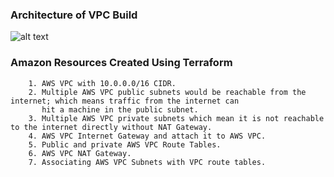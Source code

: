 ### Architecture of VPC Build
![alt text](./images/]/architecture.png?raw=true)
### Amazon Resources Created Using Terraform
        1. AWS VPC with 10.0.0.0/16 CIDR.
        2. Multiple AWS VPC public subnets would be reachable from the internet; which means traffic from the internet can 
           hit a machine in the public subnet.
        3. Multiple AWS VPC private subnets which mean it is not reachable to the internet directly without NAT Gateway.
        4. AWS VPC Internet Gateway and attach it to AWS VPC.
        5. Public and private AWS VPC Route Tables.
        6. AWS VPC NAT Gateway.
        7. Associating AWS VPC Subnets with VPC route tables.

